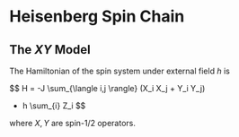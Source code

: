 # Heisenberg Spin Chain

## The *XY* Model

The Hamiltonian of the spin system under external field $h$ is 

$$
H = -J \sum_{\langle i,j \rangle}
(X_i X_j + Y_i Y_j) 
+ h \sum_{i} Z_i
$$

where $X, Y$ are spin-1/2 operators. 

